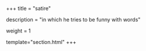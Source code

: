 +++
title = "satire"

description = "in which he tries to be funny with words"

weight = 1

template="section.html"
+++
